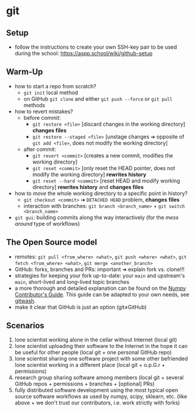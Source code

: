 # git

## Setup
- follow the instructions to create your own SSH-key pair to be used during the school: https://aspp.school/wiki/github-setup

## Warm-Up
- how to start a repo from scratch?
    - `git init` local method
    - on GitHub `git clone` and either `git push --force` or `git pull` methods
- how to revert mistakes?
    - before commit:
      - `git restore <file>` [discard changes in the working directory] __changes files__
      - `git restore --staged <file>` [unstage changes ➔ opposite of `git add <file>`, does not modify the working directory]
    - after commit:
      - `git revert <commit>` [creates a new commit, modifies the working directory]
      - `git reset <commit>` [only reset the HEAD pointer, does not modify the working directory] __rewrites history__ 
      - `git reset --hard <commit>` [reset HEAD and modify working directory] __rewrites history__ and __changes files__
- how to *move* the whole working directory to a specific point in history?
    - `git checkout <commit>` ➔ `DETACHED HEAD` problem, __changes__ __files__
    - interaction with branches: `git branch <branch_name>` + `git switch <branch_name>` 
- `git gui`: building commits along the way interactively (for the *mess around* type of workflows)

## The Open Source model
- remotes: `git pull <from_where> <what>`, `git push <where> <what>`, `git fetch <from_where> <what>`, `git merge <another_branch>`
- GitHub: forks, branches and PRs: important ➔ explain fork vs. clone!!!
- strategies for keeping your fork up-to-date: your `main` and upstream's `main`, short-lived and long-lived topic branches
- a more thorough and detailed explanation can be found on the [Numpy Contributor's Guide](https://docs.scipy.org/doc/numpy/dev/gitwash/index.html). This guide can be adapted to your own needs, see [gitwash](https://github.com/matthew-brett/gitwash).
- make it clear that GitHub is just an option (git≠GitHub)

## Scenarios
1. lone scientist working alone in the cellar without Internet (local git)
2. lone scientist uploading their software to the Internet in the hope it can be useful for other people (local git + one personal GitHub repo)
3. lone scientist sharing one software project with some other befriended lone scientist working in a different place (local git + o.p.G.r + permissions)
4. research group sharing software among members (local git + several GitHub repos + permissions + branches + [optional] PRs)
5. fully distributed software development using the most typical open source software workflows as used by numpy, scipy, sklearn, etc. (like above + we don't trust our contributors, i.e. work strictly with forks)
